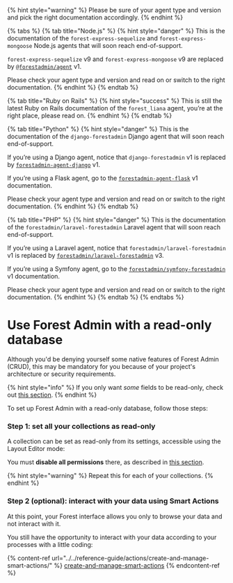 {% hint style="warning" %}
Please be sure of your agent type and version and pick the right documentation accordingly.
{% endhint %}

{% tabs %}
{% tab title="Node.js" %}
{% hint style="danger" %}
This is the documentation of the `forest-express-sequelize` and `forest-express-mongoose` Node.js agents that will soon reach end-of-support.

`forest-express-sequelize` v9 and `forest-express-mongoose` v9 are replaced by [`@forestadmin/agent`](https://docs.forestadmin.com/developer-guide-agents-nodejs/) v1.

Please check your agent type and version and read on or switch to the right documentation.
{% endhint %}
{% endtab %}

{% tab title="Ruby on Rails" %}
{% hint style="success" %}
This is still the latest Ruby on Rails documentation of the `forest_liana` agent, you’re at the right place, please read on.
{% endhint %}
{% endtab %}

{% tab title="Python" %}
{% hint style="danger" %}
This is the documentation of the `django-forestadmin` Django agent that will soon reach end-of-support.

If you’re using a Django agent, notice that `django-forestadmin` v1 is replaced by [`forestadmin-agent-django`](https://docs.forestadmin.com/developer-guide-agents-python) v1.

If you’re using a Flask agent, go to the [`forestadmin-agent-flask`](https://docs.forestadmin.com/developer-guide-agents-python) v1 documentation.

Please check your agent type and version and read on or switch to the right documentation.
{% endhint %}
{% endtab %}

{% tab title="PHP" %}
{% hint style="danger" %}
This is the documentation of the `forestadmin/laravel-forestadmin` Laravel agent that will soon reach end-of-support.

If you’re using a Laravel agent, notice that `forestadmin/laravel-forestadmin` v1 is replaced by [`forestadmin/laravel-forestadmin`](https://docs.forestadmin.com/developer-guide-agents-php) v3.

If you’re using a Symfony agent, go to the [`forestadmin/symfony-forestadmin`](https://docs.forestadmin.com/developer-guide-agents-php) v1 documentation.

Please check your agent type and version and read on or switch to the right documentation.
{% endhint %}
{% endtab %}
{% endtabs %}

# Use Forest Admin with a read-only database

Although you'd be denying yourself some native features of Forest Admin (CRUD), this may be mandatory for you because of your project's architecture or security requirements.

{% hint style="info" %}
If you only want _some_ fields to be read-only, check out [this section](https://docs.forestadmin.com/user-guide/collections/customize-your-fields#basic-settings).
{% endhint %}

To set up Forest Admin with a read-only database, follow those steps:

### Step 1: set all your collections as read-only

A collection can be set as read-only from its settings, accessible using the Layout Editor mode:

You must **disable all permissions** there, as described in [this section](https://docs.forestadmin.com/user-guide/project-settings/teams-and-users/manage-roles#collection-permissions-1).

{% hint style="warning" %}
Repeat this for each of your collections.
{% endhint %}

### Step 2 (optional): interact with your data using Smart Actions

At this point, your Forest interface allows you only to browse your data and not interact with it.

You still have the opportunity to interact with your data according to your processes with a little coding:

{% content-ref url="../../reference-guide/actions/create-and-manage-smart-actions/" %}
[create-and-manage-smart-actions](../../reference-guide/actions/create-and-manage-smart-actions/)
{% endcontent-ref %}
